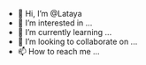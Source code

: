 - 👋 Hi, I’m @Lataya
- 👀 I’m interested in ...
- 🌱 I’m currently learning ...
- 💞️ I’m looking to collaborate on ...
- 📫 How to reach me ...

<!---
Lataya/Lataya is a ✨ special ✨ repository because its `README.md` (this file) appears on your GitHub profile.
You can click the Preview link to take a look at your changes.
--->
